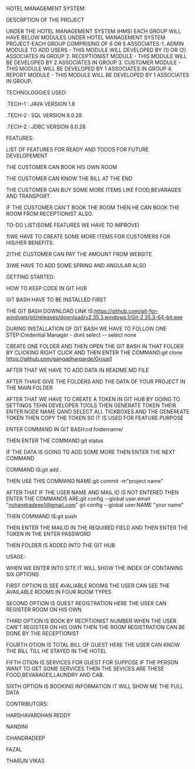 
HOTEL MANAGEMENT SYSTEM:

DESCRPTION OF THE PROJECT

UNDER THE HOTEL MANAGEMENT SYSTEM (HMS) EACH GROUP WILL HAVE BELOW MODULES UNDER HOTEL MANAGEMENT SYSTEM PROJECT-EACH GROUP COMPRISING OF 6 OR 5 ASSOCIATES-1. ADMIN MODULE TO ADD USERS - THIS MODULE WILL DEVELOPED BY (1) OR (2) ASSOCIATES IN GROUP 2. RECEPTIONIST MODULE - THIS MODULE WILL BE DEVELOPED BY 2 ASSOCIATES IN GROUP 3. CUSTOMER MODULE - THIS MODULE WILL BE DEVELOPED BY 1 ASSOCIATES IN GROUP 4. REPORT MODULE - THIS MODULE WILL BE DEVELOPED BY 1 ASSOCIATES IN GROUP.

TECHNOLOGGIES USED:

.TECH-1 : JAVA VERSION 1.8

.TECH-2 : SQL VERSION 8.0.28

.TECH-2 : JDBC VERSION 8.0.28

FEATURES:

LIST OF FEATURES FOR READY AND TODOS FOR FUTURE DEVELOPEMENT

THE CUSTOMER CAN BOOK HIS OWN ROOM

THE CUSTOMER CAN KNOW THE BILL AT THE END

THE CUSTOMER CAN BUY SOME MORE ITEMS LIKE FOOD,BEVARAGES AND TRANSPORT.

IF THE CUSTOMER CAN'T BOOK THE ROOM THEN HE CAN BOOK THE ROOM FROM RECEPTIONIST ALSO.

TO-DO LIST(SOME FEATURES WE HAVE TO IMPROVE)

1)WE HAVE TO CREATE SOME MORE ITEMS FOR CUSTOMERS FOR HIS/HER BENEFITS.

2)THE CUSTOMER CAN PAY THE AMOUNT FROM WEBSITE

3)WE HAVE TO ADD SOME SPRING AND ANGULAR ALSO

GETTING STARTED:

HOW TO KEEP CODE IN GIT HUB

GIT BASH HAVE TO BE INSTALLED FIRST

THE GIT BASH DOWNLOAD LINK IS:https://github.com/git-for-windows/git/releases/download/v2.35.3.windows.1/Git-2.35.3-64-bit.exe

DURING INSTALLATION OF GIT BASH WE HAVE TO FOLLOW ONE STEP:Credential Manager - dont select -- select none

CREATE ONE FOLDER AND THEN OPEN THE GIT BASH IN THAT FOLDER BY CLICKING RIGHT CLICK AND THEN ENTER THE COMMAND:git clone https://github.com/gangadharparde/Group1

AFTER THAT WE HAVE TO ADD DATA IN README.MD FILE

AFTER THAVE GIVE THE FOLDERS AND THE DATA OF YOUR PROJECT IN THE MAIN FOLDER

AFTER THAT WE HAVE TO CREATE A TOKEN IN GIT HUB BY GOING TO SETTINGS TEHN DEVELOPER TOOLS THEN GENERATE TOKEN THEIR ENTER NODE NAME QAND SELECT ALL TICKBOXES AND THE GENEREATE TOKEN THEN COPY THE TOKEN SO IT IS USED FOR FEATURE PURPOSE

ENTER COMMAND IN GIT BASH:cd foldername/

THEN ENTER THE COMMAND:git status

IF THE DATA IS GOING TO ADD SOME MORE THEN ENTER THE NEXT COMMAND

COMMAND IS:git add .

THEN USE THIS COMMAND NAME:git commit -m"project name"

AFTER THAT IF THE USER NAME AND MAIL ID IS NOT ENTERED THEN ENTER THE COMMANDS ARE:git config --global user.email "nchandradeep1@gmail.com" git config --global user.NAME "your name"

THEN COMMAND IS:git push

THEN ENTER THE MAILID IN THE REQUIRED FIELD AND THEN ENTER THE TOKEN IN THE ENTER PASSWORD

THEN FOLDER IS ADDED INTO THE GIT HUB

USAGE:

WHEN WE ENTER INTO SITE IT WILL SHOW THE INDEX OF CONTANING SIX OPTIONS

FIRST OPTION IS SEE AVALIABLE ROOMS THE USER CAN SEE THE AVAILABLE ROOMS IN FOUR ROOM TYPES

SECOND OPTION IS GUEST REGISTRATION HERE THE USER CAN REGISTER ROOM ON HIS OWN

THIRD OPTION IS BOOK BY RECPTIONIST NUMBER WHEN THE USER CAN'T REGISTER ON HIS OWN THEN THE ROOM REGISTRATION CAN BE DONE BY THE RECEPTIONIST

FOURTH OTION IS TOTAL BILL OF GUEST HERE THE USER CAN KNOW THE BILL TILL HE STAYED IN THE HOTEL

FIFTH OTION IS SERVICES FOR GUEST FOR SUPPOSE IF THE PERSON WANT TO GET SOME SERVICES THEN THE SEVICES ARE THESE FOOD,BEVARAGES,LAUNDRY AND CAB.

SIXTH OPTION IS BOOKING INFORMATION IT WILL SHOW ME THE FULL DATA

CONTRIBUTORS:

HARSHAVARDHAN REDDY

NANDINI

CHANDRADEEP

FAZAL

THARUN VIKAS